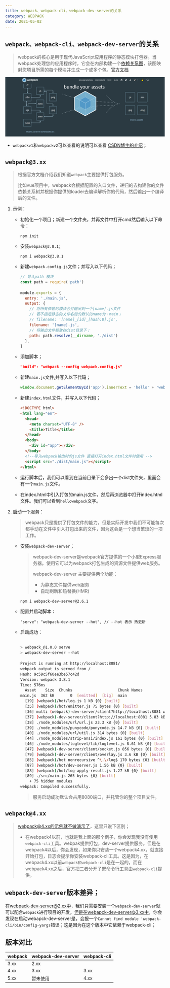 ```yaml
---
title: webpack、webpack-cli、webpack-dev-server的关系
category: WEBPACK
date: 2021-05-02
---
```


## `webpack、webpack-cli、webpack-dev-server`的关系

> webpack的核心是用于现代JavaScript应用程序的静态模块打包器。当webpack处理您的应用程序时，它会在内部构建一个[依赖关系图](https://webpack.js.org/concepts/dependency-graph/)，该图映射您项目所需的每个模块并生成一个或多个包。[官方文档](https://webpack.js.org/)

![1615011412595](assets/1615011412595.png)

- `webpackv1`和`webpackv2`可以查看的说明可以查看 [CSDN博主的介绍](https://blog.csdn.net/weixin_42614080/article/details/106297384)；

## `webpack@3.xx`

> 根据官方文档介绍我们知道`webpack`主要提供打包服务。
>
> 比如vue项目中，webpack会根据配置的入口文件，递归的去构建你的文件依赖关系树并根据你提供的loader去编译解析你的代码，然后输出一个编译后的文件。

1. 示例：

   - 初始化一个项目；新建一个文件夹，并再文件中打开cmd然后输入以下命令：

     ```
     npm init 
     ```

   - 安装`webpack@3.8.1`;

     ```
     npm i webpack@3.8.1
     ```

   - 新建`webpack.config.js`文件；并写入以下代码；

     ```js
     // 导入path 模块
     const path = require('path')
     
     module.exports = {
       entry: './main.js',
       output: {
         // 将所有依赖的模块合并输出到一个[name].js文件
         // 若不指定静态的文件名则的默认的name为：main；
         // filename: '[name]_[id]_[hash:8].js',
         filename: '[name].js',
         // 将输出文件都放在dist目录下；
         path: path.resolve(__dirname, './dist')
       },
     }
     
     ```

   - 添加脚本；

     ```json
     "build": "webpack --config webpack.config.js"
     ```

     

   - 新建`main.js`文件,并写入以下代码；

     ```js
     window.document.getElementById('app').innerText = 'hello' + 'webpack'
     ```

   - 新建`index.html`文件，并写入以下代码；

     ```html
     <!DOCTYPE html>
     <html lang="en">
       <head>
         <meta charset="UTF-8" />
         <title>Title</title>
       </head>
       <body>
         <div id="app"></div>
       </body>
       <!--导入webpack输出时的js文件 直接打开index.html文件时使用 -->
       <script src="./dist/main.js"></script>
     </html>
     
     ```

   - 运行脚本后，我们可以看到在当前目录下会多出一个dist文件夹，里面会有一个`main.js`文件。

   - 在index.html中引入打包的main.js文件，然后再浏览器中打开index.html文件。我们可以看到`hellowebpack`文字。

2. 启动一个服务：

   > webpack只是提供了打包文件的能力，但是实际开发中我们不可能每次都手动在文件中引入打包出来的文件，因为这会是一个想当繁琐的一项工作。

   - 安装`webpack-dev-server`；

     > webpack-dev-server是webpack官方提供的一个小型Express服务器。使用它可以为webpack打包生成的资源文件提供web服务。 
     >
     >  webpack-dev-server 主要提供两个功能： 
     >
     > - 为静态文件提供web服务
     > - 自动刷新和热替换(HMR)

     ```
     npm i webpack-dev-server@2.6.1
     ```

   - 配置并启动脚本：

     ```
     "serve": "webpack-dev-server --hot", // --hot 表示 热更新
     ```

   - 启动成功：

     ```bash
     
     > webpack_@1.0.0 serve
     > webpack-dev-server --hot
     
     Project is running at http://localhost:8081/
     webpack output is served from /
     Hash: 9c59c5f60ee3be57c42d
     Version: webpack 3.8.1
     Time: 576ms
       Asset    Size  Chunks                    Chunk Names
     main.js  362 kB       0  [emitted]  [big]  main
       [19] (webpack)/hot/log.js 1 kB {0} [built]
       [35] (webpack)/hot/emitter.js 75 bytes {0} [built]
       [36] multi (webpack)-dev-server/client?http://localhost:8081 webpack/hot/dev-server ./main.js 52 bytes {0} [built]
       [37] (webpack)-dev-server/client?http://localhost:8081 5.83 kB {0} [built]
       [38] ./node_modules/url/url.js 23.3 kB {0} [built]
       [39] ./node_modules/punycode/punycode.js 14.7 kB {0} [built]
       [40] ./node_modules/url/util.js 314 bytes {0} [built]
       [44] ./node_modules/strip-ansi/index.js 161 bytes {0} [built]
       [46] ./node_modules/loglevel/lib/loglevel.js 8.61 kB {0} [built]
       [47] (webpack)-dev-server/client/socket.js 856 bytes {0} [built]
       [79] (webpack)-dev-server/client/overlay.js 3.6 kB {0} [built]
       [85] (webpack)/hot nonrecursive ^\.\/log$ 170 bytes {0} [built]
       [87] (webpack)/hot/dev-server.js 1.56 kB {0} [built]
       [88] (webpack)/hot/log-apply-result.js 1.27 kB {0} [built]
       [89] ./src/main.js 265 bytes {0} [built]
         + 75 hidden modules
     webpack: Compiled successfully.
     
     ```

     > 服务启动成功默认会占用8080端口，并托管你的整个项目文件。

## `webpack@4.xx`

> webpack@4.xx的示例就不做演示了，这里只说下区别；
>
> - 在webpack4以前，也就是我上面的那个例子，你会发现我没有使用`webpack-cli`工具。webpak提供打包，dev-server提供服务。但是在webpack4以后，你会发现，如果你只安装一个webpack4.xx，就直接开始打包，日志会提示你安装webpack-cli工具。这是因为，在webpack4.xx以前`webpack和webpack-cli`是在一起的，而在webpack4.xx之后，官方把二者分开了既命令行工具由`webpack-cli`提供。

## `webpack-dev-server`版本差异；

在webpack-dev-server@2.xx中，我们只需要安装一个`webpack-dev-server`就可以配合`webpack`进行项目的开发。但是在webapck-dev-server@3.xx中，你会发现在启动webapck-dev-server是，会报一个`Cannot find module 'webpack-cli/bin/config-yargs`错误；这是因为在这个版本中它依赖于webpack-cli；

## 版本对比

| webpack | webpack-dev-server | webpack-cli |
| ------- | ------------------ | ----------- |
| 3.xx    | 2.xx               |             |
| 4.xx    | 3.xx               | 3.xx        |
| 5.xx    | 暂未使用           | 4.xx        |

